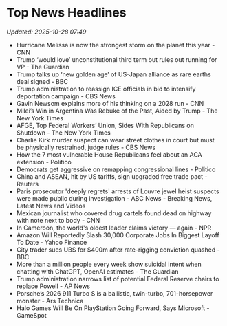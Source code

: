 # Top News Headlines

_Updated: 2025-10-28 07:49_

- Hurricane Melissa is now the strongest storm on the planet this year - CNN
- Trump ‘would love’ unconstitutional third term but rules out running for VP - The Guardian
- Trump talks up ‘new golden age’ of US-Japan alliance as rare earths deal signed - BBC
- Trump administration to reassign ICE officials in bid to intensify deportation campaign - CBS News
- Gavin Newsom explains more of his thinking on a 2028 run - CNN
- Milei’s Win in Argentina Was Rebuke of the Past, Aided by Trump - The New York Times
- AFGE, Top Federal Workers’ Union, Sides With Republicans on Shutdown - The New York Times
- Charlie Kirk murder suspect can wear street clothes in court but must be physically restrained, judge rules - CBS News
- How the 7 most vulnerable House Republicans feel about an ACA extension - Politico
- Democrats get aggressive on remapping congressional lines - Politico
- China and ASEAN, hit by US tariffs, sign upgraded free trade pact - Reuters
- Paris prosecutor 'deeply regrets' arrests of Louvre jewel heist suspects were made public during investigation - ABC News - Breaking News, Latest News and Videos
- Mexican journalist who covered drug cartels found dead on highway with note next to body - CNN
- In Cameroon, the world's oldest leader claims victory — again - NPR
- Amazon Will Reportedly Slash 30,000 Corporate Jobs In Biggest Layoff To Date - Yahoo Finance
- City trader sues UBS for $400m after rate-rigging conviction quashed - BBC
- More than a million people every week show suicidal intent when chatting with ChatGPT, OpenAI estimates - The Guardian
- Trump administration narrows list of potential Federal Reserve chairs to replace Powell - AP News
- Porsche’s 2026 911 Turbo S is a ballistic, twin-turbo, 701-horsepower monster - Ars Technica
- Halo Games Will Be On PlayStation Going Forward, Says Microsoft - GameSpot
